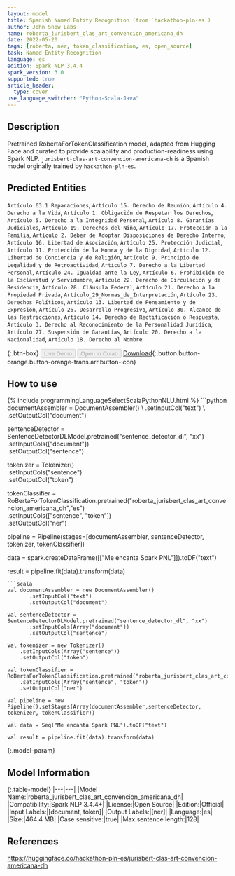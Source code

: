 ```yaml
---
layout: model
title: Spanish Named Entity Recognition (from `hackathon-pln-es`)
author: John Snow Labs
name: roberta_jurisbert_clas_art_convencion_americana_dh
date: 2022-05-20
tags: [roberta, ner, token_classification, es, open_source]
task: Named Entity Recognition
language: es
edition: Spark NLP 3.4.4
spark_version: 3.0
supported: true
article_header:
  type: cover
use_language_switcher: "Python-Scala-Java"
---
```


## Description

Pretrained RobertaForTokenClassification model, adapted from Hugging Face and curated to provide scalability and production-readiness using Spark NLP. `jurisbert-clas-art-convencion-americana-dh` is a Spanish model orginally trained by `hackathon-pln-es`.

## Predicted Entities

`Artículo 63.1 Reparaciones`, `Artículo 15. Derecho de Reunión`, `Artículo 4. Derecho a la Vida`, `Artículo 1. Obligación de Respetar los Derechos`, `Artículo 5. Derecho a la Integridad Personal`, `Artículo 8. Garantías Judiciales`, `Artículo 19. Derechos del Niño`, `Artículo 17. Protección a la Familia`, `Artículo 2. Deber de Adoptar Disposiciones de Derecho Interno`, `Artículo 16. Libertad de Asociación`, `Artículo 25. Protección Judicial`, `Artículo 11. Protección de la Honra y de la Dignidad`, `Artículo 12. Libertad de Conciencia y de Religión`, `Artículo 9. Principio de Legalidad y de Retroactividad`, `Artículo 7. Derecho a la Libertad Personal`, `Artículo 24. Igualdad ante la Ley`, `Artículo 6. Prohibición de la Esclavitud y Servidumbre`, `Artículo 22. Derecho de Circulación y de Residencia`, `Artículo 28. Cláusula Federal`, `Artículo 21. Derecho a la Propiedad Privada`, `Artículo_29_Normas_de_Interpretación`, `Artículo 23. Derechos Políticos`, `Artículo 13. Libertad de Pensamiento y de Expresión`, `Artículo 26. Desarrollo Progresivo`, `Artículo 30. Alcance de las Restricciones`, `Artículo 14. Derecho de Rectificación o Respuesta`, `Artículo 3. Derecho al Reconocimiento de la Personalidad Jurídica`, `Artículo 27. Suspensión de Garantías`, `Artículo 20. Derecho a la Nacionalidad`, `Artículo 18. Derecho al Nombre`

{:.btn-box}
<button class="button button-orange" disabled>Live Demo</button>
<button class="button button-orange" disabled>Open in Colab</button>
[Download](https://s3.amazonaws.com/auxdata.johnsnowlabs.com/public/models/roberta_jurisbert_clas_art_convencion_americana_dh_es_3.4.4_3.0_1653048490132.zip){:.button.button-orange.button-orange-trans.arr.button-icon}

## How to use



<div class="tabs-box" markdown="1">
{% include programmingLanguageSelectScalaPythonNLU.html %}
```python
documentAssembler = DocumentAssembler() \
       .setInputCol("text") \        
       .setOutputCol("document")

sentenceDetector = SentenceDetectorDLModel.pretrained("sentence_detector_dl", "xx")\
       .setInputCols(["document"])\
       .setOutputCol("sentence")

tokenizer = Tokenizer() \
    .setInputCols("sentence") \
    .setOutputCol("token")

tokenClassifier = RoBertaForTokenClassification.pretrained("roberta_jurisbert_clas_art_convencion_americana_dh","es") \
    .setInputCols(["sentence", "token"]) \
    .setOutputCol("ner")

pipeline = Pipeline(stages=[documentAssembler, sentenceDetector, tokenizer, tokenClassifier])

data = spark.createDataFrame([["Me encanta Spark PNL"]]).toDF("text")

result = pipeline.fit(data).transform(data)
```
```scala
val documentAssembler = new DocumentAssembler() 
       .setInputCol("text") 
       .setOutputCol("document")

val sentenceDetector = SentenceDetectorDLModel.pretrained("sentence_detector_dl", "xx")
       .setInputCols(Array("document"))
       .setOutputCol("sentence")

val tokenizer = new Tokenizer() 
    .setInputCols(Array("sentence"))
    .setOutputCol("token")

val tokenClassifier = RoBertaForTokenClassification.pretrained("roberta_jurisbert_clas_art_convencion_americana_dh","es") 
    .setInputCols(Array("sentence", "token")) 
    .setOutputCol("ner")

val pipeline = new Pipeline().setStages(Array(documentAssembler,sentenceDetector, tokenizer, tokenClassifier))

val data = Seq("Me encanta Spark PNL").toDF("text")

val result = pipeline.fit(data).transform(data)
```
</div>

{:.model-param}
## Model Information

{:.table-model}
|---|---|
|Model Name:|roberta_jurisbert_clas_art_convencion_americana_dh|
|Compatibility:|Spark NLP 3.4.4+|
|License:|Open Source|
|Edition:|Official|
|Input Labels:|[document, token]|
|Output Labels:|[ner]|
|Language:|es|
|Size:|464.4 MB|
|Case sensitive:|true|
|Max sentence length:|128|

## References

https://huggingface.co/hackathon-pln-es/jurisbert-clas-art-convencion-americana-dh
